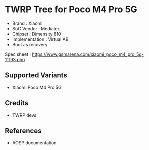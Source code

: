 # TWRP Tree for Poco M4 Pro 5G
* Brand : Xiaomi
* SoC Vendor : Mediatek
* Chipset : Dimensity 810
* Implementation : Virtual AB
* Boot as recovery

Spec sheet : https://www.gsmarena.com/xiaomi_poco_m4_pro_5g-11193.php

## Supported Variants
* Xiaomi Poco M4 Pro 5G

## Credits
* TWRP devs

## References
* AOSP documentation

